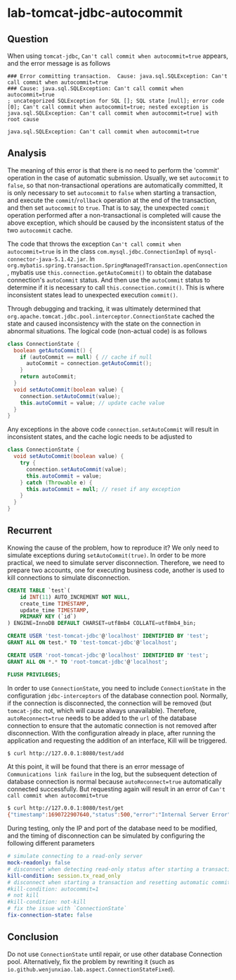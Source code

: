 # lab-tomcat-jdbc-autocommit

## Question

When using `tomcat-jdbc`, `Can't call commit when autocommit=true` appears, and the error message is as follows
```log
### Error committing transaction.  Cause: java.sql.SQLException: Can't call commit when autocommit=true
### Cause: java.sql.SQLException: Can't call commit when autocommit=true
; uncategorized SQLException for SQL []; SQL state [null]; error code [0]; Can't call commit when autocommit=true; nested exception is java.sql.SQLException: Can't call commit when autocommit=true] with root cause

java.sql.SQLException: Can't call commit when autocommit=true
```

## Analysis

The meaning of this error is that there is no need to perform the 'commit' operation in the case of automatic submission. 
Usually, we set `autocommit` to `false`, so that non-transactional operations are automatically committed,
It is only necessary to set `autocommit` to `false` when starting a transaction, and execute the `commit`/`rollback`
operation at the end of the transaction, and then set `autocommit` to `true`.
That is to say, the unexpected `commit` operation performed after a non-transactional is completed will cause the above exception, 
which should be caused by the inconsistent status of the two `autocommit` cache.

The code that throws the exception `Can't call commit when autocommit=true` is in the class `com.mysql.jdbc.ConnectionImpl` 
of `mysql-connector-java-5.1.42.jar`. In `org.mybatis.spring.transaction.SpringManagedTransaction.openConnection`, 
mybatis use `this.connection.getAutoCommit()` to obtain the database connection's `autoCommit` status.
And then use the `autoCommit` status to determine if it is necessary to call `this.connection.commit()`.
This is where inconsistent states lead to unexpected execution `commit()`.

Through debugging and tracking, it was ultimately determined that `org.apache.tomcat.jdbc.pool.interceptor.ConnectionState`
cached the state and caused inconsistency with the state on the connection in abnormal situations.
The logical code (non-actual code) is as follows
```java
class ConnectionState {
  boolean getAutoCommit() {
    if (autoCommit == null) { // cache if null
      autoCommit = connection.getAutoCommit();
    }
    return autoCommit;
  }
  void setAutoCommit(boolean value) {
    connection.setAutoCommit(value);
    this.autoCommit = value; // update cache value
  }
}
```
Any exceptions in the above code `connection.setAutoCommit` will result in inconsistent states, and the cache logic needs to be adjusted to
```java
class ConnectionState {
  void setAutoCommit(boolean value) {
    try {
      connection.setAutoCommit(value);
      this.autoCommit = value;
    } catch (Throwable e) {
      this.autoCommit = null; // reset if any exception
    }
  }
}
```

## Recurrent

Knowing the cause of the problem, how to reproduce it?
We only need to simulate exceptions during `setAutoCommit(true)`. In order to be more practical, we need to simulate server disconnection.
Therefore, we need to prepare two accounts, one for executing business code, another is used to kill connections to simulate disconnection.
```sql 
CREATE TABLE `test`(
    id INT(11) AUTO_INCREMENT NOT NULL,
    create_time TIMESTAMP,
    update_time TIMESTAMP,
    PRIMARY KEY (`id`)
) ENGINE=InnoDB DEFAULT CHARSET=utf8mb4 COLLATE=utf8mb4_bin;

CREATE USER 'test-tomcat-jdbc'@'localhost' IDENTIFIED BY 'test';
GRANT ALL ON test.* TO 'test-tomcat-jdbc'@'localhost';

CREATE USER 'root-tomcat-jdbc'@'localhost' IDENTIFIED BY 'test';
GRANT ALL ON *.* TO 'root-tomcat-jdbc'@'localhost';

FLUSH PRIVILEGES;
```

In order to use `ConnectionState`, you need to include `ConnectionState` in the configuration `jdbc-interceptors` of the database connection pool.
Normally, if the connection is disconnected, the connection will be removed (but `tomcat-jdbc` not, which will cause always unavailable).
Therefore, `autoReconnect=true` needs to be added to the `url` of the database connection to ensure that the automatic connection is not removed after disconnection.
With the configuration already in place, after running the application and requesting the addition of an interface, Kill will be triggered.
```sh
$ curl http://127.0.0.1:8080/test/add
```

At this point, it will be found that there is an error message of `Communications link failure` in the log,
but the subsequent detection of database connection is normal because `autoReconnect=true` automatically connected successfully.
But requesting again will result in an error of `Can't call commit when autocommit=true`
```sh
$ curl http://127.0.0.1:8080/test/get
{"timestamp":1690722907640,"status":500,"error":"Internal Server Error","exception":"org.springframework.jdbc.UncategorizedSQLException","message":"\n### Error committing transaction.  Cause: java.sql.SQLException: Can't call commit when autocommit=true\n### Cause: java.sql.SQLException: Can't call commit when autocommit=true\n; uncategorized SQLException for SQL []; SQL state [null]; error code [0]; Can't call commit when autocommit=true; nested exception is java.sql.SQLException: Can't call commit when autocommit=true","path":"/test/get"}
```

During testing, only the IP and port of the database need to be modified, and the timing of disconnection can be simulated by configuring the following different parameters
```yaml
# simulate connecting to a read-only server
mock-readonly: false
# disconnect when detecting read-only status after starting a transaction
kill-condition: session.tx_read_only
# disconnect when starting a transaction and resetting automatic commit after commit
#kill-condition: autocommit=1
# not kill
#kill-condition: not-kill
# fix the issue with `ConnectionState`
fix-connection-state: false
```

## Conclusion

Do not use `ConnectionState` until repair, or use other database Connection pool. 
Alternatively, fix the problem by rewriting it (such as `io.github.wenjunxiao.lab.aspect.ConnectionStateFixed`).
